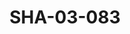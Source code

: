 ---
pid: SHA-03-083
title: SHA-03-083
language: en
original_label: 
rights: Sharhabil Ahmed
location_of_original: Sharhabil Ahmed
photographer_or_studio: 
scanned_from: photograph 10.1 by 15.1
_date: 1991-1992
location: 'Khartoum Hilton '
description: Ramadan Concert Sharhabil Ahmed Kamil Hussain ٍShahira Sharhabil Nahid
  Sharhabil
additional_notes: 
permission_display: 'yes'
on_server: 'no'
on_website: 'no'
permalink: /photopages/en/SHA-03-083
layout: photo-page
---